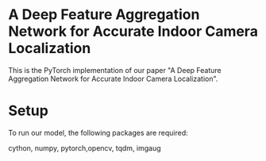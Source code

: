 # A Deep Feature Aggregation Network for Accurate Indoor Camera Localization
This is the PyTorch implementation of our paper "A Deep Feature Aggregation Network for Accurate Indoor Camera Localization".

# Setup 
To run our model, the following packages are required:

cython, numpy, pytorch,opencv, tqdm, imgaug
